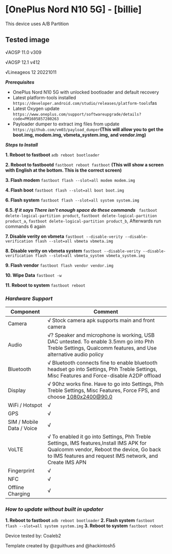 # [OnePlus Nord N10 5G] - [billie]

This device uses A/B Partition

## Tested image
√AOSP 11.0 v309

√AOSP 12.1 v412

√Lineageos 12 20221011

_**Prerequisites**_
* OnePlus Nord N10 5G with unlocked bootloader and default recovery
* Latest platform-tools installed `https://developer.android.com/studio/releases/platform-tools`fas
* Latest Oxygen update `https://www.oneplus.com/support/softwareupgrade/details?code=PM1605857280263`
* Payloader dumper to extract img files from update `https://github.com/vm03/payload_dumper`**(This will allow you to get the boot.img, modem.img, vbmeta_system.img, and vendor.img)**


_**Steps to Install**_

**1. Reboot to fastboot**
`adb reboot bootloader`

**2. Reboot to fastbootd**
`fastboot reboot fastboot` **(This will show a screen with English at the bottom. This is the correct screen)**

**3. Flash modem**
`fastboot flash --slot=all modem modem.img`

**4. Flash boot**
`fastboot flash --slot=all boot boot.img`


**6. Flash system**
`fastboot flash --slot=all system system.img`

**6.5. _If it says There isn't enough space do these commands_**
` fastboot delete-logical-partition product`, `fastboot delete-logical-partition product_a`, `fastboot delete-logical-partition product_b`, Afterwards run commands 6 again

**7. Disable verity on vbmeta**
`fastboot --disable-verity --disable-verification flash --slot=all vbmeta vbmeta.img`

**8. Disable verity on vbmeta system**
`fastboot --disable-verity --disable-verification flash --slot=all vbmeta_system vbmeta_system.img`

**9. Flash vendor**
`fastboot flash vendor vendor.img`

**10. Wipe Data**
`fastboot -w`

**11. Reboot to system**
`fastboot reboot`

### **_Hardware Support_**
| Component                 |      Comment                                              |
|---------------------------|-----------------------------------------------------------|
| Camera                    | √ Stock camera apk supports main and front camera |
| Audio                     | √? Speaker and microphone is working, USB DAC untested. To enable 3.5mm go into Phh Treble Settings, Qualcomm features, and Use alternative audio policy|
| Bluetooth                 | √ Bluetooth connects fine to enable bluetooth headset go into Settings, Phh Treble Settings, Misc Features and Force-disable A2DP offload|
| Display                   | √ 90hz works fine. Have to go into Settings, Phh Treble Settings, Misc Features, Force FPS, and choose 1080x2400@90.0|
| WiFi / Hotspot            | √|
| GPS                       | √ |
| SIM / Mobile Data / Voice | √ |
| VoLTE                     | √ To enabled it go into Settings, Phh Treble Settings, IMS features,Install IMS APK for Qualcomm vendor, Reboot the device, Go back to IMS features and request IMS network, and Create IMS APN |
| Fingerprint               | √ |
| NFC                       | √ |
| Offline Charging          | √ |
### **_How to update without built in updater_**
**1. Reboot to fastboot**
`adb reboot bootloader`
**2. Flash system**
`fastboot flash --slot=all system system.img`
**3. Reboot to system**
`fastboot reboot`


Device tested by:
Coaleb2

Template created by @zguithues and @hackintosh5